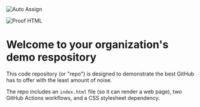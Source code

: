 ![Auto Assign](https://github.com/Segment-IA/demo-repository/actions/workflows/auto-assign.yml/badge.svg)

![Proof HTML](https://github.com/Segment-IA/demo-repository/actions/workflows/proof-html.yml/badge.svg)

# Welcome to your organization's demo respository
This code repository (or "repo") is designed to demonstrate the best GitHub has to offer with the least amount of noise.

The repo includes an `index.html` file (so it can render a web page), two GitHub Actions workflows, and a CSS stylesheet dependency.
